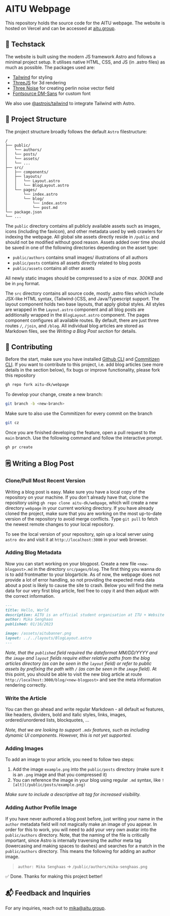 # AITU Webpage

This repository holds the source code for the AITU webpage.
The website is hosted on Vercel and can be accessed at [aitu.group](https://www.aitu.group).

## 🌟 Techstack

The website is built using the modern JS framework Astro and follows a minimal project setup.
It utilises native HTML, CSS, and JS (in .astro files) as much as possible. The packages used are:

- [Tailwind](https://www.tailwindcss.com) for styling
- [ThreeJS](https://www.threejs.org) for 3d rendering
- [Three Noise](https://www.npmjs.com/package/three-noise) for creating perlin noise vector field
- [Fontsource DM-Sans](https://fontsource.org/fonts/dm-sans) for custom font

We also use [@astrojs/tailwind](https://docs.astro.build/en/guides/integrations-guide/tailwind/) to integrate Tailwind with Astro.

## 🚀 Project Structure

The project structure broadly follows the default `Astro` filestructure:

```plain
/
├── public/
│   └── authors/
│   └── posts/
│   └── assets/
│   └── ...
├── src/
│   ├── components/
│   ├── layouts/
│   │   └── Layout.astro
│   │   └── BlogLayout.astro
│   └── pages/
│       └── index.astro
│       └── blog/
│           └── index.astro
│           └── post.md
└── package.json
└── ...
```

The `public` directory contains all publicly available assets such as images, icons (including the favicon), and other metadata used by web crawlers for indexing the webpage. All global site assets directly reside in `/public` and should not be modified without good reason. Assets added over time should be saved in one of the following directories depending on the asset type:

- `public/authors` contains small images/ illustrations of all authors
- `public/posts` contains all assets directly related to blog posts
- `public/assets` contains all other assets

All newly static images should be compressed to a size of _max. 300KB_ and be in `png` format.

The `src` directory contains all source code, mostly .astro files which include JSX-like HTML syntax, (Tailwind-)CSS, and Java/Typescript support. The layout component holds two base layouts, that apply global styles. All styles are wrapped in the `Layout.astro` component and all blog posts are additionally wrapped in the `BlogLayout.astro` component. The pages component configures all available routes. By default, there are just three routes `/`, `/join`, and `/blog`. All individual blog articles are stored as Markdown files, see the _Writing a Blog Post section_ for details.

## 🧞 Contributing
Before the start, make sure you have installed [Github CLI](https://github.com/cli/cli#installation) and [Commitizen CLI](https://github.com/commitizen/cz-cli). If you want to contribute to this project, i.e. add blog articles (see more details in the section below), fix bugs or improve functionality, please fork this repository 

```bash
gh repo fork aitu-dk/webpage
```

To develop your change, create a new branch:

```bash
git branch -b <new-branch>
```

Make sure to also use the Commitizen for every commit on the branch

```bash
git cz
```

Once you are finished developing the feature, open a pull request to the `main` branch. Use the following command and follow the interactive prompt.

```bash
gh pr create
```

## 🗒️ Writing a Blog Post

### Clone/Pull Most Recent Version

Writing a blog post is easy. Make sure you have a local copy of the repository on your machine. If you don't already have that, clone the repository using `gh repo clone aitu-dk/webpage`, which will create a new directory `webpage` in your current working directory. If you have already cloned the project, make sure that you are working on the most up-to-date version of the repository to avoid merge conflicts. Type `git pull` to fetch the newest remote changes to your local repository.

To see the local version of your repository, spin up a local server using `astro dev` and visit it at `http://localhost:3000` in your web browser.

### Adding Blog Metadata

Now you can start working on your blogpost. Create a new file `<new-blogpost>.md` in the directory `src/pages/blog`. The first thing you wanna do is to add frontmatter to your blogarticle. As of now, the webpage does not provide a lot of error handling, so not providing the expected meta data about a post is likely to cause the site to crash. Below you will find the meta data for our very first blog article, feel free to copy it and then adjust with the correct information.

```md
---
title: Hello, World
description: AITU is an official student organisation at ITU + Website Launch!
author: Mika Senghaas
published: 01/16/2023

image: /assets/aitubanner.png
layout: ../../layouts/BlogLayout.astro
---
```

_Note, that the `published` field required the dateformat MM/DD/YYYY and the `image` and `layout` fields require either relative paths from the blog articles directory (as can be seen in the `layout` field) or refer to public assets by prefixing the path with `/` (as can be seen in the `image` field)._
At this point, you should be able to visit the new blog article at route `http://localhost:3000/blog/<new-blogpost>` and see the meta information rendering correctly.

### Write the Article

You can then go ahead and write regular Markdown - all default `md` features, like headers, dividers, bold  and italic styles, links, images, ordered/unordered lists, blockquotes, ...

_Note, that we are looking to support `.mdx` features, such as including dynamic UI components. However, this is not yet supported._

### Adding Images

To add an image to your article, you need to follow two steps:

1. Add the image `example.png` into the `public/posts` directory (make sure it is an `.png` image and that you compressed it)
2. You can reference the image in your blog using regular `.md` syntax, like `![alt](/public/posts/example.png)`

_Make sure to include a descriptive alt tag for increased visibility._

### Adding Author Profile Image

If you have never authored a blog post before, just writing your name in the `author` metadata field will not magically make an image of you appear. In order for this to work, you will need to add your very own avatar into the `public/authors` directory. Note, that the naming of the file is critically important, since Astro is internally traversing the author meta tag (lowercasing and making spaces to dashes) and searches for a match in the `public/authors` directory. This means the following for adding an author image.

> `author: Mika Senghaas` -> `/public/authors/mika-senghaas.png`

✅ Done. Thanks for making this project better!

## 📬 Feedback and Inquiries

For any inquiries, reach out to [mika@aitu.group](mailto:mika@aitu.group).
